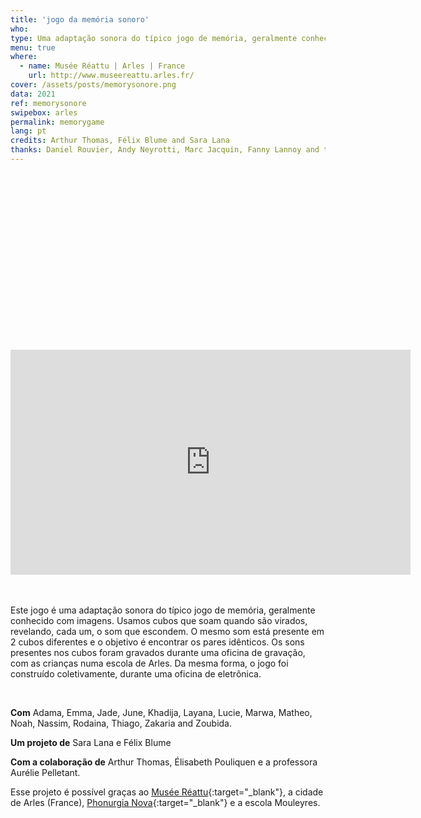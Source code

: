 ```yaml
---
title: 'jogo da memória sonoro'
who: 
type: Uma adaptação sonora do típico jogo de memória, geralmente conhecido com imagens.
menu: true
where: 
  - name: Musée Réattu | Arles | France
    url: http://www.museereattu.arles.fr/
cover: /assets/posts/memorysonore.png
data: 2021
ref: memorysonore
swipebox: arles
permalink: memorygame
lang: pt
credits: Arthur Thomas, Félix Blume and Sara Lana
thanks: Daniel Rouvier, Andy Neyrotti, Marc Jacquin, Fanny Lannoy and the FabLab from Grand Narbonne
---
```


<div class="video-wrapper-side video-wrapper-16x9"><div style="padding:56.25% 0 0 0;position:relative;"><iframe src="https://player.vimeo.com/video/576593011?title=0&byline=0&portrait=0" width="640" height="360" frameborder="0" allow="autoplay; fullscreen; picture-in-picture" allowfullscreen></iframe></div></div>
<br><br>

Este jogo é uma adaptação sonora do típico jogo de memória, geralmente conhecido com imagens. Usamos cubos que soam quando são virados, revelando, cada um, o som que escondem. O mesmo som está presente em 2 cubos diferentes e o objetivo é encontrar os pares idênticos.
Os sons presentes nos cubos foram gravados durante uma oficina de gravação, com as crianças numa escola de Arles. Da mesma forma, o jogo foi construído coletivamente, durante uma oficina de eletrônica.

<br>

**Com** Adama, Emma, Jade, June, Khadija, Layana, Lucie, Marwa, Matheo, Noah, Nassim, Rodaina, Thiago, Zakaria and Zoubida.
  
**Um projeto de** Sara Lana e Félix Blume
  
**Com a colaboração de** Arthur Thomas, Élisabeth Pouliquen e a professora Aurélie Pelletant.
  
Esse projeto é possível graças ao [Musée Réattu](http://www.museereattu.arles.fr/){:target="_blank"}, a cidade de Arles (France), [Phonurgia Nova](http://phonurgia.fr/){:target="_blank"} e a escola Mouleyres.